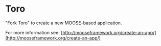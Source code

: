 Toro
=====

"Fork Toro" to create a new MOOSE-based application.

For more information see: [http://mooseframework.org/create-an-app/](http://mooseframework.org/create-an-app/)
